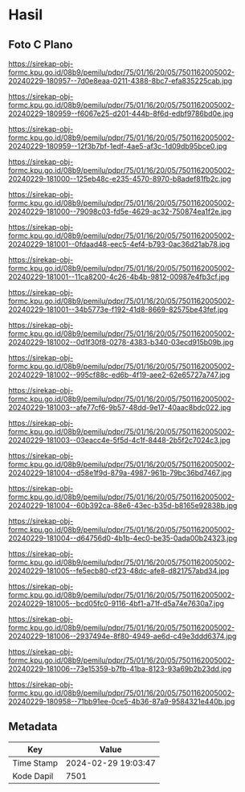 # Hasil

## Foto C Plano

https://sirekap-obj-formc.kpu.go.id/08b9/pemilu/pdpr/75/01/16/20/05/7501162005002-20240229-180957--7d0e8eaa-0211-4388-8bc7-efa835225cab.jpg

https://sirekap-obj-formc.kpu.go.id/08b9/pemilu/pdpr/75/01/16/20/05/7501162005002-20240229-180959--f6067e25-d201-444b-8f6d-edbf9786bd0e.jpg

https://sirekap-obj-formc.kpu.go.id/08b9/pemilu/pdpr/75/01/16/20/05/7501162005002-20240229-180959--12f3b7bf-1edf-4ae5-af3c-1d09db95bce0.jpg

https://sirekap-obj-formc.kpu.go.id/08b9/pemilu/pdpr/75/01/16/20/05/7501162005002-20240229-181000--125eb48c-e235-4570-8970-b8adef81fb2c.jpg

https://sirekap-obj-formc.kpu.go.id/08b9/pemilu/pdpr/75/01/16/20/05/7501162005002-20240229-181000--79098c03-fd5e-4629-ac32-750874ea1f2e.jpg

https://sirekap-obj-formc.kpu.go.id/08b9/pemilu/pdpr/75/01/16/20/05/7501162005002-20240229-181001--0fdaad48-eec5-4ef4-b793-0ac36d21ab78.jpg

https://sirekap-obj-formc.kpu.go.id/08b9/pemilu/pdpr/75/01/16/20/05/7501162005002-20240229-181001--11ca8200-4c26-4b4b-9812-00987e4fb3cf.jpg

https://sirekap-obj-formc.kpu.go.id/08b9/pemilu/pdpr/75/01/16/20/05/7501162005002-20240229-181001--34b5773e-f192-41d8-8669-82575be43fef.jpg

https://sirekap-obj-formc.kpu.go.id/08b9/pemilu/pdpr/75/01/16/20/05/7501162005002-20240229-181002--0d1f30f8-0278-4383-b340-03ecd915b09b.jpg

https://sirekap-obj-formc.kpu.go.id/08b9/pemilu/pdpr/75/01/16/20/05/7501162005002-20240229-181002--995cf88c-ed6b-4f19-aee2-62e65727a747.jpg

https://sirekap-obj-formc.kpu.go.id/08b9/pemilu/pdpr/75/01/16/20/05/7501162005002-20240229-181003--afe77cf6-9b57-48dd-9e17-40aac8bdc022.jpg

https://sirekap-obj-formc.kpu.go.id/08b9/pemilu/pdpr/75/01/16/20/05/7501162005002-20240229-181003--03eacc4e-5f5d-4c1f-8448-2b5f2c7024c3.jpg

https://sirekap-obj-formc.kpu.go.id/08b9/pemilu/pdpr/75/01/16/20/05/7501162005002-20240229-181004--d58e1f9d-879a-4987-961b-79bc36bd7467.jpg

https://sirekap-obj-formc.kpu.go.id/08b9/pemilu/pdpr/75/01/16/20/05/7501162005002-20240229-181004--60b392ca-88e6-43ec-b35d-b8165e92838b.jpg

https://sirekap-obj-formc.kpu.go.id/08b9/pemilu/pdpr/75/01/16/20/05/7501162005002-20240229-181004--d64756d0-4b1b-4ec0-be35-0ada00b24323.jpg

https://sirekap-obj-formc.kpu.go.id/08b9/pemilu/pdpr/75/01/16/20/05/7501162005002-20240229-181005--fe5ecb80-cf23-48dc-afe8-d821757abd34.jpg

https://sirekap-obj-formc.kpu.go.id/08b9/pemilu/pdpr/75/01/16/20/05/7501162005002-20240229-181005--bcd05fc0-9116-4bf1-a71f-d5a74e7630a7.jpg

https://sirekap-obj-formc.kpu.go.id/08b9/pemilu/pdpr/75/01/16/20/05/7501162005002-20240229-181006--2937494e-8f80-4949-ae6d-c49e3ddd6374.jpg

https://sirekap-obj-formc.kpu.go.id/08b9/pemilu/pdpr/75/01/16/20/05/7501162005002-20240229-181006--73e15359-b7fb-41ba-8123-93a69b2b23dd.jpg

https://sirekap-obj-formc.kpu.go.id/08b9/pemilu/pdpr/75/01/16/20/05/7501162005002-20240229-180958--71bb91ee-0ce5-4b36-87a9-9584321e440b.jpg


## Metadata

| Key        | Value               |
| ---------- | ------------------- |
| Time Stamp | 2024-02-29 19:03:47 |
| Kode Dapil | 7501                |



